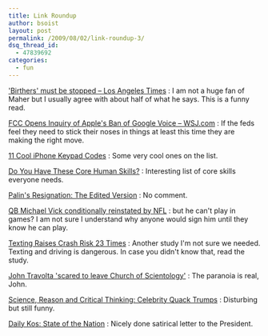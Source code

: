 ```yaml
---
title: Link Roundup
author: bsoist
layout: post
permalink: /2009/08/02/link-roundup-3/
dsq_thread_id:
  - 47839692
categories:
  - fun
---
```

<a href="http://www.latimes.com/news/opinion/commentary/la-oe-maher31-2009jul31,0,622151.story" tags="politics,conspiracy,gop,birthers,obama">'Birthers' must be stopped &#8211; Los Angeles Times</a>
:   I am not a huge fan of Maher but I usually agree with about half of what he says. This is a funny read. 

<a href="http://online.wsj.com/article/SB124908121794098073.html" tags="google,fcc,iphone,apple">FCC Opens Inquiry of Apple's Ban of Google Voice &#8211; WSJ.com</a>
:   If the feds feel they need to stick their noses in things at least this time they are making the right move. 

<a href="http://www.makeuseof.com/tag/cool-iphone-keypad-codes/" tags="mobile,iphone,code,tips,codes">11 Cool iPhone Keypad Codes</a>
:   Some very cool ones on the list. 

<a href="http://personalmba.com/core-human-skills/" tags="education,lifehacks,selfimprovement,learning">Do You Have These Core Human Skills?</a>
:   Interesting list of core skills everyone needs. 

<a href="http://www.vanityfair.com/politics/features/2009/07/palin-speech-edit-200907" tags="writing,speech,funny,politics,grammar,humor,palin">Palin's Resignation: The Edited Version</a>
:   No comment. 

<a href="http://www.chron.com/disp/story.mpl/sports/fb/texansfront/6549389.html" tags="nfl,vick,football">QB Michael Vick conditionally reinstated by NFL</a>
:   but he can't play in games? I am not sure I understand why anyone would sign him until they know he can play. 

<a href="http://www.nytimes.com/2009/07/28/technology/28texting.html?_r=2&#038;hp" tags="texting,traffic,sms">Texting Raises Crash Risk 23 Times</a>
:   Another study I'm not sure we needed. Texting and driving is dangerous. In case you didn't know that, read the study. 

<a href="http://www.news.com.au/story/0,27574,25840319-2,00.html" tags="scientology,religion,autism,blackmail,travolta">John Travolta 'scared to leave Church of Scientology'</a>
:   The paranoia is real, John. 

<a href="http://crispian-jago.blogspot.com/2009/07/celebrity-quack-trumps.html" tags="humor">Science, Reason and Critical Thinking: Celebrity Quack Trumps</a>
:   Disturbing but still funny. 

<a href="http://www.dailykos.com/storyonly/2009/7/25/756972/-Dear-Mr.-President" tags="insurance,healthcare">Daily Kos: State of the Nation</a>
:   Nicely done satirical letter to the President. </dl>
